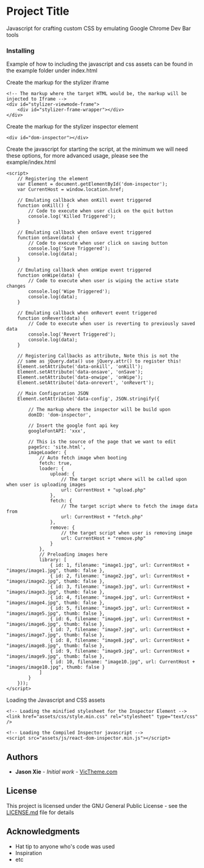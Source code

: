 # Project Title

Javascript for crafting custom CSS by emulating Google Chrome Dev Bar tools

### Installing

Example of how to including the javascript and css assets can be found in the example folder under index.html


Create the markup for the stylizer iframe

```
<!-- The markup where the target HTML would be, the markup will be injected to Iframe -->
<div id="stylizer-viewmode-frame">
    <div id="stylizer-frame-wrapper"></div>
</div>
```

Create the markup for the stylizer inspector element

```
<div id="dom-inspector"></div>
```

Create the javascript for starting the script, at the minimum we will
need these options, for more advanced usage, please see the example/index.html
```
<script>
    // Registering the element
    var Element = document.getElementById('dom-inspector');
    var CurrentHost = window.location.href;
    
    // Emulating callback when onKill event triggered
    function onKill() {
        // Code to execute when user click on the quit button
        console.log('Killed Triggered');
    }
    
    // Emulating callback when onSave event triggered
    function onSave(data) {
        // Code to execute when user click on saving button
        console.log('Save Triggered');
        console.log(data);
    }
    
    // Emulating callback when onWipe event triggered
    function onWipe(data) {
        // Code to execute when user is wiping the active state changes
        console.log('Wipe Triggered');
        console.log(data);
    }
    
    // Emulating callback when onRevert event triggered
    function onRevert(data) {
        // Code to execute when user is reverting to previously saved data
        console.log('Revert Triggered');
        console.log(data);
    }
    
    // Registering Callbacks as attribute, Note this is not the
    // same as jQuery.data() use jQuery.attr() to register this!
    Element.setAttribute('data-onkill', 'onKill');
    Element.setAttribute('data-onsave', 'onSave');
    Element.setAttribute('data-onwipe', 'onWipe');
    Element.setAttribute('data-onrevert', 'onRevert');

    // Main Configuration JSON
    Element.setAttribute('data-config', JSON.stringify({
    
        // The markup where the inspector will be build upon
        domID: 'dom-inspector',
        
        // Insert the google font api key
        googleFontAPI: 'xxx',
        
        // This is the source of the page that we want to edit
        pageSrc: 'site.html',
        imageLoader: {
            // Auto fetch image when booting
            fetch: true,
            loader: {
                upload: {
                    // The target script where will be called upon when user is uploading images
                    url: CurrentHost + "upload.php"
                },
                fetch: {
                    // The target script where to fetch the image data from
                    url: CurrentHost + "fetch.php"
                },
                remove: {
                    // the target script when user is removing image
                    url: CurrentHost + "remove.php"
                }
            },
            // Preloading images here
            library: [
                { id: 1, filename: "image1.jpg", url: CurrentHost + "images/image1.jpg", thumb: false },
                { id: 2, filename: "image2.jpg", url: CurrentHost + "images/image2.jpg", thumb: false },
                { id: 3, filename: "image3.jpg", url: CurrentHost + "images/image3.jpg", thumb: false },
                { id: 4, filename: "image4.jpg", url: CurrentHost + "images/image4.jpg", thumb: false },
                { id: 5, filename: "image5.jpg", url: CurrentHost + "images/image5.jpg", thumb: false },
                { id: 6, filename: "image6.jpg", url: CurrentHost + "images/image6.jpg", thumb: false },
                { id: 7, filename: "image7.jpg", url: CurrentHost + "images/image7.jpg", thumb: false },
                { id: 8, filename: "image8.jpg", url: CurrentHost + "images/image8.jpg", thumb: false },
                { id: 9, filename: "image9.jpg", url: CurrentHost + "images/image9.jpg", thumb: false },
                { id: 10, filename: "image10.jpg", url: CurrentHost + "images/image10.jpg", thumb: false }
            ]
        }
    }));
</script>
```

Loading the Javascript and CSS assets
```
<!-- Loading the minified stylesheet for the Inspector Element -->
<link href="assets/css/style.min.css" rel="stylesheet" type="text/css" />

<!-- Loading the Compiled Inspector javascript -->
<script src="assets/js/react-dom-inspector.min.js"></script>
```



## Authors

* **Jason Xie** - *Initial work* - [VicTheme.com](https://victheme.com)

## License

This project is licensed under the GNU General Public License - see the [LICENSE.md](LICENSE.md) file for details

## Acknowledgments

* Hat tip to anyone who's code was used
* Inspiration
* etc

